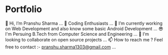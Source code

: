 # Portfolio
👋 Hi, I’m Pranshu Sharma ...
👀 Coding Enthusiasts ...
🌱 I’m currently working on Web Development and also know some basic Android Development ...
😎 I'm Persuing B.Tech from Computer Science and Engineering ...
💞️ I’m looking to collaborate on open source projects ...
📫 How to reach me ?
Feel free to contact :- pranshu.sharma1303@gmail.com ...
